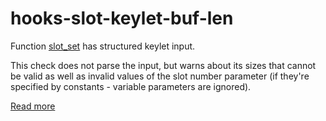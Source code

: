 # hooks-slot-keylet-buf-len

Function [slot_set](https://xrpl-hooks.readme.io/v2.0/reference/slot_set) has structured keylet input.

This check does not parse the input, but warns about its sizes that cannot be valid as well as invalid values of the slot number parameter (if they're specified by constants - variable parameters are ignored).

[Read more](https://xrpl-hooks.readme.io/v2.0/docs/slots-and-keylets)

